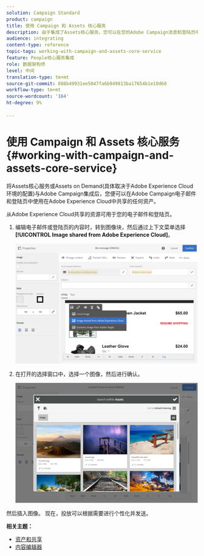 ```yaml
---
solution: Campaign Standard
product: campaign
title: 使用 Campaign 和 Assets 核心服务
description: 由于集成了Assets核心服务，您可以在您的Adobe Campaign消息和登陆页中使用Adobe Experience Cloud中共享的任何资源。
audience: integrating
content-type: reference
topic-tags: working-with-campaign-and-assets-core-service
feature: People核心服务集成
role: 数据架构师
level: 中间
translation-type: tm+mt
source-git-commit: 088b49931ee5047fa6b949813ba17654b1e10d60
workflow-type: tm+mt
source-wordcount: '164'
ht-degree: 9%

---
```



# 使用 Campaign 和 Assets 核心服务{#working-with-campaign-and-assets-core-service}

将Assets核心服务或Assets on Demand(具体取决于Adobe Experience Cloud环境的配置)与Adobe Campaign集成后，您便可以在Adobe Campaign电子邮件和登陆页中使用在Adobe Experience Cloud中共享的任何资产。

从Adobe Experience Cloud共享的资源可用于您的电子邮件和登陆页。

1. 编辑电子邮件或登陆页的内容时，转到图像块，然后通过上下文菜单选择&#x200B;**[!UICONTROL Image shared from Adobe Experience Cloud]**。

   ![](assets/dam_insert_image_dce.png)

1. 在打开的选择窗口中，选择一个图像，然后进行确认。

   ![](assets/dam_shared_image_selection.png)

然后插入图像。 现在，投放可以根据需要进行个性化并发送。

**相关主题：**

* [资产和共享](https://docs.adobe.com/content/help/en/core-services/interface/assets/experience-cloud-assets.html)
* [内容编辑器](../../designing/using/personalization.md#example-email-personalization)

